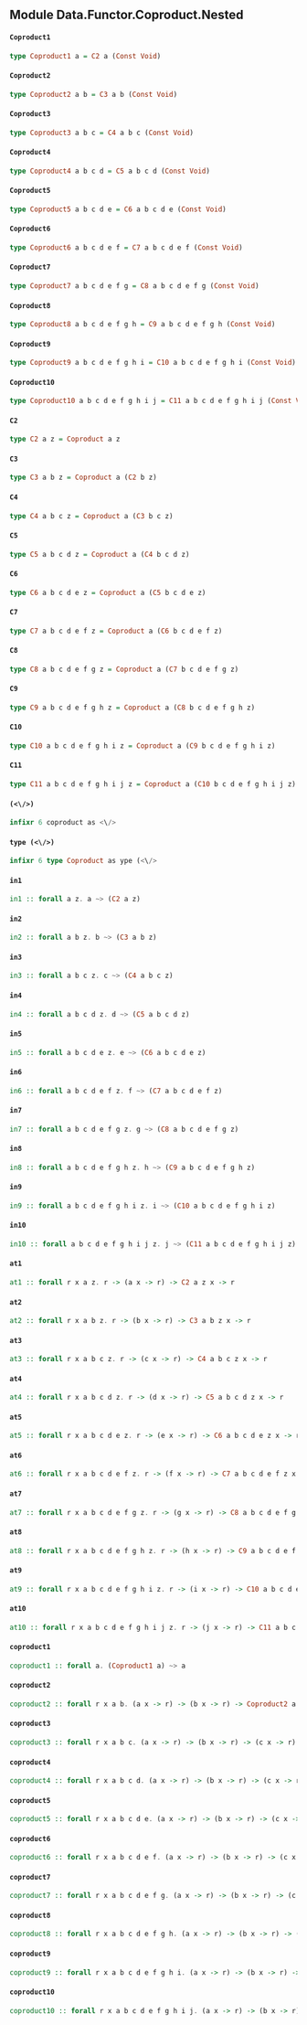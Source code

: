## Module Data.Functor.Coproduct.Nested

#### `Coproduct1`

``` purescript
type Coproduct1 a = C2 a (Const Void)
```

#### `Coproduct2`

``` purescript
type Coproduct2 a b = C3 a b (Const Void)
```

#### `Coproduct3`

``` purescript
type Coproduct3 a b c = C4 a b c (Const Void)
```

#### `Coproduct4`

``` purescript
type Coproduct4 a b c d = C5 a b c d (Const Void)
```

#### `Coproduct5`

``` purescript
type Coproduct5 a b c d e = C6 a b c d e (Const Void)
```

#### `Coproduct6`

``` purescript
type Coproduct6 a b c d e f = C7 a b c d e f (Const Void)
```

#### `Coproduct7`

``` purescript
type Coproduct7 a b c d e f g = C8 a b c d e f g (Const Void)
```

#### `Coproduct8`

``` purescript
type Coproduct8 a b c d e f g h = C9 a b c d e f g h (Const Void)
```

#### `Coproduct9`

``` purescript
type Coproduct9 a b c d e f g h i = C10 a b c d e f g h i (Const Void)
```

#### `Coproduct10`

``` purescript
type Coproduct10 a b c d e f g h i j = C11 a b c d e f g h i j (Const Void)
```

#### `C2`

``` purescript
type C2 a z = Coproduct a z
```

#### `C3`

``` purescript
type C3 a b z = Coproduct a (C2 b z)
```

#### `C4`

``` purescript
type C4 a b c z = Coproduct a (C3 b c z)
```

#### `C5`

``` purescript
type C5 a b c d z = Coproduct a (C4 b c d z)
```

#### `C6`

``` purescript
type C6 a b c d e z = Coproduct a (C5 b c d e z)
```

#### `C7`

``` purescript
type C7 a b c d e f z = Coproduct a (C6 b c d e f z)
```

#### `C8`

``` purescript
type C8 a b c d e f g z = Coproduct a (C7 b c d e f g z)
```

#### `C9`

``` purescript
type C9 a b c d e f g h z = Coproduct a (C8 b c d e f g h z)
```

#### `C10`

``` purescript
type C10 a b c d e f g h i z = Coproduct a (C9 b c d e f g h i z)
```

#### `C11`

``` purescript
type C11 a b c d e f g h i j z = Coproduct a (C10 b c d e f g h i j z)
```

#### `(<\/>)`

``` purescript
infixr 6 coproduct as <\/>
```

#### `type (<\/>)`

``` purescript
infixr 6 type Coproduct as ype (<\/>
```

#### `in1`

``` purescript
in1 :: forall a z. a ~> (C2 a z)
```

#### `in2`

``` purescript
in2 :: forall a b z. b ~> (C3 a b z)
```

#### `in3`

``` purescript
in3 :: forall a b c z. c ~> (C4 a b c z)
```

#### `in4`

``` purescript
in4 :: forall a b c d z. d ~> (C5 a b c d z)
```

#### `in5`

``` purescript
in5 :: forall a b c d e z. e ~> (C6 a b c d e z)
```

#### `in6`

``` purescript
in6 :: forall a b c d e f z. f ~> (C7 a b c d e f z)
```

#### `in7`

``` purescript
in7 :: forall a b c d e f g z. g ~> (C8 a b c d e f g z)
```

#### `in8`

``` purescript
in8 :: forall a b c d e f g h z. h ~> (C9 a b c d e f g h z)
```

#### `in9`

``` purescript
in9 :: forall a b c d e f g h i z. i ~> (C10 a b c d e f g h i z)
```

#### `in10`

``` purescript
in10 :: forall a b c d e f g h i j z. j ~> (C11 a b c d e f g h i j z)
```

#### `at1`

``` purescript
at1 :: forall r x a z. r -> (a x -> r) -> C2 a z x -> r
```

#### `at2`

``` purescript
at2 :: forall r x a b z. r -> (b x -> r) -> C3 a b z x -> r
```

#### `at3`

``` purescript
at3 :: forall r x a b c z. r -> (c x -> r) -> C4 a b c z x -> r
```

#### `at4`

``` purescript
at4 :: forall r x a b c d z. r -> (d x -> r) -> C5 a b c d z x -> r
```

#### `at5`

``` purescript
at5 :: forall r x a b c d e z. r -> (e x -> r) -> C6 a b c d e z x -> r
```

#### `at6`

``` purescript
at6 :: forall r x a b c d e f z. r -> (f x -> r) -> C7 a b c d e f z x -> r
```

#### `at7`

``` purescript
at7 :: forall r x a b c d e f g z. r -> (g x -> r) -> C8 a b c d e f g z x -> r
```

#### `at8`

``` purescript
at8 :: forall r x a b c d e f g h z. r -> (h x -> r) -> C9 a b c d e f g h z x -> r
```

#### `at9`

``` purescript
at9 :: forall r x a b c d e f g h i z. r -> (i x -> r) -> C10 a b c d e f g h i z x -> r
```

#### `at10`

``` purescript
at10 :: forall r x a b c d e f g h i j z. r -> (j x -> r) -> C11 a b c d e f g h i j z x -> r
```

#### `coproduct1`

``` purescript
coproduct1 :: forall a. (Coproduct1 a) ~> a
```

#### `coproduct2`

``` purescript
coproduct2 :: forall r x a b. (a x -> r) -> (b x -> r) -> Coproduct2 a b x -> r
```

#### `coproduct3`

``` purescript
coproduct3 :: forall r x a b c. (a x -> r) -> (b x -> r) -> (c x -> r) -> Coproduct3 a b c x -> r
```

#### `coproduct4`

``` purescript
coproduct4 :: forall r x a b c d. (a x -> r) -> (b x -> r) -> (c x -> r) -> (d x -> r) -> Coproduct4 a b c d x -> r
```

#### `coproduct5`

``` purescript
coproduct5 :: forall r x a b c d e. (a x -> r) -> (b x -> r) -> (c x -> r) -> (d x -> r) -> (e x -> r) -> Coproduct5 a b c d e x -> r
```

#### `coproduct6`

``` purescript
coproduct6 :: forall r x a b c d e f. (a x -> r) -> (b x -> r) -> (c x -> r) -> (d x -> r) -> (e x -> r) -> (f x -> r) -> Coproduct6 a b c d e f x -> r
```

#### `coproduct7`

``` purescript
coproduct7 :: forall r x a b c d e f g. (a x -> r) -> (b x -> r) -> (c x -> r) -> (d x -> r) -> (e x -> r) -> (f x -> r) -> (g x -> r) -> Coproduct7 a b c d e f g x -> r
```

#### `coproduct8`

``` purescript
coproduct8 :: forall r x a b c d e f g h. (a x -> r) -> (b x -> r) -> (c x -> r) -> (d x -> r) -> (e x -> r) -> (f x -> r) -> (g x -> r) -> (h x -> r) -> Coproduct8 a b c d e f g h x -> r
```

#### `coproduct9`

``` purescript
coproduct9 :: forall r x a b c d e f g h i. (a x -> r) -> (b x -> r) -> (c x -> r) -> (d x -> r) -> (e x -> r) -> (f x -> r) -> (g x -> r) -> (h x -> r) -> (i x -> r) -> Coproduct9 a b c d e f g h i x -> r
```

#### `coproduct10`

``` purescript
coproduct10 :: forall r x a b c d e f g h i j. (a x -> r) -> (b x -> r) -> (c x -> r) -> (d x -> r) -> (e x -> r) -> (f x -> r) -> (g x -> r) -> (h x -> r) -> (i x -> r) -> (j x -> r) -> Coproduct10 a b c d e f g h i j x -> r
```


